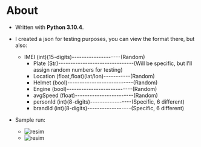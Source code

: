# About
- Written with **Python 3.10.4**.
- I created a json for testing purposes, you can view the format there, but also:
  - IMEI (int)(15-digits)--------------------(Random)
    - Plate     (Str)-------------------------------(Will be specific, but I'll assign random numbers for testing)
    - Location  (float,float)(lat/lon)-----------(Random)
    - Helmet    (bool)---------------------------(Random)
    - Engine    (bool)---------------------------(Random)
    - avgSpeed  (float)------------------------(Random)
    - personId  (int)(8-digits)-----------------(Specific, 6 different)
    - brandId   (int)(8-digits)------------------(Specific, 6 different)
    
    
- Sample run:
  - ![resim](https://user-images.githubusercontent.com/68559468/187005454-00b4cc72-7364-467e-8a38-1c32534692c1.png)
  - ![resim](https://user-images.githubusercontent.com/68559468/187005472-c3dd2a40-9be6-4e0a-ac4c-932f4745edd1.png)

